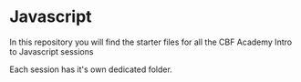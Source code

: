 # Javascript

In this repository you will find the starter files for all the CBF Academy Intro to Javascript sessions

Each session has it's own dedicated folder.
